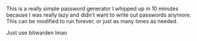 This is a really simple password generator I whipped up in 10 minutes because I was really lazy and didn't want to
write out passwords anymore. This can be modified to run forever, or just as many times as needed.

Just use bitwarden lmao

